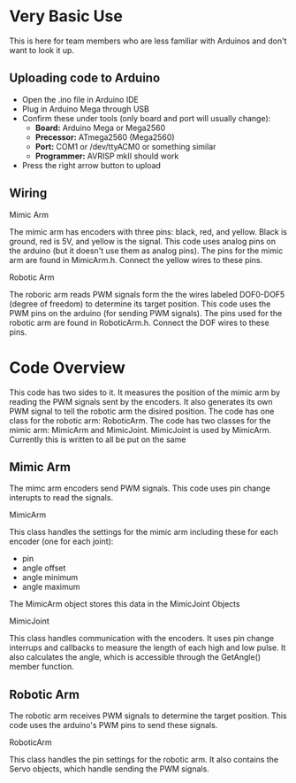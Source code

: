 Very Basic Use
==============
This is here for team members who are less familiar with Arduinos and don't want to look it up.

Uploading code to Arduino
-------------------------
- Open the .ino file in Arduino IDE
- Plug in Arduino Mega through USB
- Confirm these under tools (only board and port will usually change):
  - **Board:** Arduino Mega or Mega2560
  - **Precessor:** ATmega2560 (Mega2560)
  - **Port:** COM1 or /dev/ttyACM0 or something similar
  - **Programmer:** AVRISP mkII should work
- Press the right arrow button to upload

Wiring
------

Mimic Arm 

The mimic arm has encoders with three pins: black, red, and yellow. Black is ground, red is 5V, and yellow is the signal. This code uses analog pins on the arduino (but it doesn't use them as analog pins). The pins for the mimic arm are found in MimicArm.h. Connect the yellow wires to these pins. 

Robotic Arm

The roboric arm reads PWM signals form the the wires labeled DOF0-DOF5 (degree of freedom) to determine its target position. This code uses the PWM pins on the arduino (for sending PWM signals). The pins used for the robotic arm are found in RoboticArm.h. Connect the DOF wires to these pins.

Code Overview
=============
This code has two sides to it. It measures the position of the mimic arm by reading the PWM signals sent by the encoders. It also generates its own PWM signal to tell the robotic arm the disired position. The code has one class for the robotic arm: RoboticArm. The code has two classes for the mimic arm: MimicArm and MimicJoint. MimicJoint is used by MimicArm. Currently this is written to all be put on the same

Mimic Arm
----------
The mimc arm encoders send PWM signals. This code uses pin change interupts to read the signals.

MimicArm

This class handles the settings for the mimic arm including these for each encoder (one for each joint):
  - pin
  - angle offset
  - angle minimum
  - angle maximum

The MimicArm object stores this data in the MimicJoint Objects

MimicJoint

This class handles communication with the encoders. It uses pin change interrups and callbacks to measure the length of each high and low pulse. It also calculates the angle, which is accessible through the GetAngle() member function.

Robotic Arm
-----------
The robotic arm receives PWM signals to determine the target position. This code uses the arduino's PWM pins to send these signals.

RoboticArm

This class handles the pin settings for the robotic arm. It also contains the Servo objects, which handle sending the PWM signals.
